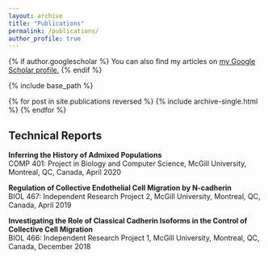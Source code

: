 ```yaml
---
layout: archive
title: "Publications"
permalink: /publications/
author_profile: true
---
```


{% if author.googlescholar %}
  You can also find my articles on <u><a href="{{author.googlescholar}}">my Google Scholar profile</a>.</u>
{% endif %}

{% include base_path %}

{% for post in site.publications reversed %}
  {% include archive-single.html %}
{% endfor %}

## Technical Reports

**Inferring the History of Admixed Populations**  
COMP 401: Project in Biology and Computer Science, McGill University, Montreal, QC, Canada, April 2020

**Regulation of Collective Endothelial Cell Migration by N-cadherin**  
BIOL 467: Independent Research Project 2, McGill University, Montreal, QC, Canada, April 2019

**Investigating the Role of Classical Cadherin Isoforms in the Control of Collective Cell Migration**  
BIOL 466: Independent Research Project 1, McGill University, Montreal, QC, Canada, December 2018
